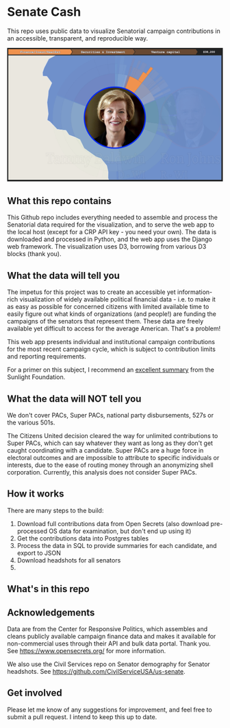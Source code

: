 # Senate Cash

This repo uses public data to visualize Senatorial campaign contributions in an accessible, transparent, and reproducible way. 

![Tammy Baldwin](https://github.com/tobylunt/senate_cash/raw/master/map/static/tammy.png "Tammy Baldwin")

## What this repo contains

This Github repo includes everything needed to assemble and process the Senatorial data required for the visualization, and to serve the web app to the local host (except for a CRP API key - you need your own). The data is downloaded and processed in Python, and the web app uses the Django web framework. The visualization uses D3, borrowing from various D3 blocks (thank you).

## What the data will tell you

The impetus for this project was to create an accessible yet information-rich visualization of widely available political financial data - i.e. to make it as easy as possible for concerned citizens with limited available time to easily figure out what kinds of organizations (and people!) are funding the campaigns of the senators that represent them. These data are freely available yet difficult to access for the average American. That's a problem!

This web app presents individual and institutional campaign contributions for the most recent campaign cycle, which is subject to contribution limits and reporting requirements. 

For a primer on this subject, I recommend an [excellent summary](https://sunlightfoundation.com/2016/04/21/arent-there-limits-on-campaign-contributions-and-other-questions-youre-too-embarrassed-to-ask/) from the Sunlight Foundation.

## What the data will NOT tell you

We don't cover PACs, Super PACs, national party disbursements, 527s or the various 501s.

The Citizens United decision cleared the way for unlimited contributions to Super PACs, which can say whatever they want as long as they don't get caught coordinating with a candidate. Super PACs are a huge force in electoral outcomes and are impossible to attribute to specific individuals or interests, due to the ease of routing money through an anonymizing shell corporation. Currently, this analysis does not consider Super PACs.

## How it works

There are many steps to the build:

1) Download full contributions data from Open Secrets (also download pre-processed OS data for examination, but don't end up using it)
2) Get the contributions data into Postgres tables
3) Process the data in SQL to provide summaries for each candidate, and export to JSON
4) Download headshots for all senators
5) 


## What's in this repo



## Acknowledgements

Data are from the Center for Responsive Politics, which assembles and cleans publicly available campaign finance data and makes it available for non-commercial uses through their API and bulk data portal. Thank you. See https://www.opensecrets.org/ for more information.

We also use the Civil Services repo on Senator demography for Senator headshots. See https://github.com/CivilServiceUSA/us-senate.

## Get involved

Please let me know of any suggestions for improvement, and feel free to submit a pull request. I intend to keep this up to date.